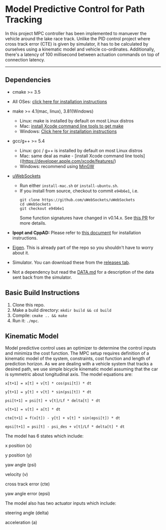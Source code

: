 # Model Predictive Control for Path Tracking

In this project MPC controller has been implemented to manuever the vehicle around the lake race track. Unlike the PID control project where cross track error (CTE) is given by simulator, it has to be calculated by ourselves using a kinematic model and vehicle co-ordinates. Additionally, there's a latency of 100 millisecond between actuation commands on top of connection latency.

---

## Dependencies

* cmake >= 3.5
 * All OSes: [click here for installation instructions](https://cmake.org/install/)
* make >= 4.1(mac, linux), 3.81(Windows)
  * Linux: make is installed by default on most Linux distros
  * Mac: [install Xcode command line tools to get make](https://developer.apple.com/xcode/features/)
  * Windows: [Click here for installation instructions](http://gnuwin32.sourceforge.net/packages/make.htm)
* gcc/g++ >= 5.4
  * Linux: gcc / g++ is installed by default on most Linux distros
  * Mac: same deal as make - [install Xcode command line tools]((https://developer.apple.com/xcode/features/)
  * Windows: recommend using [MinGW](http://www.mingw.org/)
* [uWebSockets](https://github.com/uWebSockets/uWebSockets)
  * Run either `install-mac.sh` or `install-ubuntu.sh`.
  * If you install from source, checkout to commit `e94b6e1`, i.e.
    ```
    git clone https://github.com/uWebSockets/uWebSockets
    cd uWebSockets
    git checkout e94b6e1
    ```
    Some function signatures have changed in v0.14.x. See [this PR](https://github.com/udacity/CarND-MPC-Project/pull/3) for more details.

* **Ipopt and CppAD:** Please refer to [this document](https://github.com/udacity/CarND-MPC-Project/blob/master/install_Ipopt_CppAD.md) for installation instructions.
* [Eigen](http://eigen.tuxfamily.org/index.php?title=Main_Page). This is already part of the repo so you shouldn't have to worry about it.
* Simulator. You can download these from the [releases tab](https://github.com/udacity/self-driving-car-sim/releases).
* Not a dependency but read the [DATA.md](./DATA.md) for a description of the data sent back from the simulator.


## Basic Build Instructions

1. Clone this repo.
2. Make a build directory: `mkdir build && cd build`
3. Compile: `cmake .. && make`
4. Run it: `./mpc`.

## Kinematic Model

Model predictive control uses an optimizer to determine the control inputs and minimiza the cost function. The MPC setup requires definition of a kinematic model of the system, constraints, cost function and length of prediction horizon. As we are dealing with a vehicle system that tracks a desired path, we use simple bicycle kinematic model assuming that the car is symmetric about longitudinal axis. The model equations are:

```
x[t+1] = x[t] + v[t] * cos(psi[t]) * dt

y[t+1] = y[t] + v[t] * sin(psi[t]) * dt

psi[t+1] = psi[t] + v[t]/Lf * delta[t] * dt

v[t+1] = v[t] + a[t] * dt

cte[t+1] = f(x[t]) - y[t] + v[t] * sin(epsi[t]) * dt

epsi[t+1] = psi[t] - psi_des + v[t]/Lf * delta[t] * dt
```

The model has 6 states which include:

x position (x)

y position (y)

yaw angle (psi)

velocity (v)

cross track error (cte)

yaw angle error (epsi)


The model also has two actuator inputs which include:

steering angle (delta)

acceleration (a)
